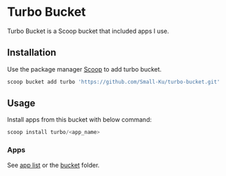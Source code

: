 # Turbo Bucket

Turbo Bucket is a Scoop bucket that included apps I use.

## Installation

Use the package manager [Scoop](https://scoop.sh) to add turbo bucket.

``` powershell
scoop bucket add turbo 'https://github.com/Small-Ku/turbo-bucket.git'
```

## Usage

Install apps from this bucket with below command:

``` powershell
scoop install turbo/<app_name>
```

### Apps

See [app list](https://scoop.sh/#/apps?q=%22https%3A%2F%2Fgithub.com%2FSmall-Ku%2Fturbo-bucket%22&o=false) or the [bucket](bucket) folder.